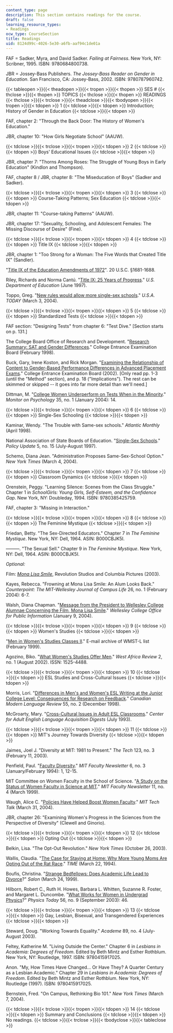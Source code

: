 ```yaml
---
content_type: page
description: This section contains readings for the course.
draft: false
learning_resource_types:
- Readings
ocw_type: CourseSection
title: Readings
uid: 8124d99c-4026-5e30-a6fb-aaf94c1de01a
---
```

FAF = Sadker, Myra, and David Sadker. *Failing at Fairness*. New York, NY: Scribner, 1995. ISBN: 9780684800738.

JBR = Jossey-Bass Publishers. *The Jossey-Bass Reader on Gender in Education*. San Francisco, CA: Jossey-Bass, 2002. ISBN: 9780787960742.

{{< tableopen >}}{{< theadopen >}}{{< tropen >}}{{< thopen >}}
SES #
{{< thclose >}}{{< thopen >}}
TOPICS
{{< thclose >}}{{< thopen >}}
READINGS
{{< thclose >}}{{< trclose >}}{{< theadclose >}}{{< tbodyopen >}}{{< tropen >}}{{< tdopen >}}
1
{{< tdclose >}}{{< tdopen >}}
Introduction; History of Gender in Education
{{< tdclose >}}{{< tdopen >}}

FAF, chapter 2: "Through the Back Door: The History of Women's Education."

JBR, chapter 10: "How Girls Negotiate School" (AAUW).

{{< tdclose >}}{{< trclose >}}{{< tropen >}}{{< tdopen >}}
2
{{< tdclose >}}{{< tdopen >}}
Boys' Educational Issues
{{< tdclose >}}{{< tdopen >}}

JBR, chapter 7: "Thorns Among Roses: The Struggle of Young Boys in Early Education" (Kindlon and Thompson).

FAF, chapter 8 / JBR, chapter 8: "The Miseducation of Boys" (Sadker and Sadker).

{{< tdclose >}}{{< trclose >}}{{< tropen >}}{{< tdopen >}}
3
{{< tdclose >}}{{< tdopen >}}
Course-Taking Patterns; Sex Education
{{< tdclose >}}{{< tdopen >}}

JBR, chapter 11: "Course-taking Patterns" (AAUW).

JBR, chapter 17: "Sexuality, Schooling, and Adolescent Females: The Missing Discourse of Desire" (Fine).

{{< tdclose >}}{{< trclose >}}{{< tropen >}}{{< tdopen >}}
4
{{< tdclose >}}{{< tdopen >}}
Title IX
{{< tdclose >}}{{< tdopen >}}

JBR, chapter 1: "Too Strong for a Woman: The Five Words that Created Title IX" (Sandler).

"[Title IX of the Education Amendments of 1972](https://www.hhs.gov/civil-rights/for-individuals/sex-discrimination/title-ix-education-amendments/index.html#:~:text=Title%20IX%20of%20the%20Education%20Amendments%20of%201972%20%28Title%20IX,activity%20receiving%20federal%20financial%20assistance.)". 20 U.S.C. §1681-1688.

Riley, Richards and Norma Cantú. "[Title IX: 25 Years of Progress](http://www.ed.gov/pubs/TitleIX/index.html)." *U.S. Department of Education* (June 1997).

Toppo, Greg. "[New rules would allow more single-sex schools](http://www.usatoday.com/news/education/2004-03-03-single-sex-schools-usat_x.htm)." *U.S.A. TODAY* (March 3, 2004).

{{< tdclose >}}{{< trclose >}}{{< tropen >}}{{< tdopen >}}
5
{{< tdclose >}}{{< tdopen >}}
Standardized Tests
{{< tdclose >}}{{< tdopen >}}

FAF section: "Designing Tests" from chapter 6: "Test Dive." \[Section starts on p. 131.\]

The College Board Office of Research and Development. "[Research Summary: SAT and Gender Differences](https://files.eric.ed.gov/fulltext/ED562837.pdf)." College Entrance Examination Board (February 1998).

Buck, Gary, Irene Koston, and Rick Morgan. "[Examining the Relationship of Content to Gender-Based Performance Differences in Advanced Placement Exams](https://files.eric.ed.gov/fulltext/ED561047.pdf)." College Entrance Examination Board (2002). \[Only read pp. 1-3 (until the "Method" section), and p. 18 ("Implications"). The rest can be skimmed or skipped -- it goes into far more detail than we'll need.\]

Dittman, M. "[College Women Underperform on Tests When in the Minority](http://www.apa.org/monitor/jan04/college.html)." *Monitor on Psychology* 35, no. 1 (January 2004): 14.

{{< tdclose >}}{{< trclose >}}{{< tropen >}}{{< tdopen >}}
6
{{< tdclose >}}{{< tdopen >}}
Single-Sex Schooling
{{< tdclose >}}{{< tdopen >}}

Kaminar, Wendy. "The Trouble with Same-sex schools." *Atlantic Monthly* (April 1998).

National Association of State Boards of Education. "[Single-Sex Schools](http://www.detnews.com/apps/pbcs.dll/article?AID=/20071113/SCHOOLS/711130397/1026)." *Policy Update* 5, no. 15 (July-August 1997).

Schemo, Diana Jean. "Administration Proposes Same-Sex-School Option." *New York Times* (March 4, 2004).

{{< tdclose >}}{{< trclose >}}{{< tropen >}}{{< tdopen >}}
7
{{< tdclose >}}{{< tdopen >}}
Classroom Dynamics
{{< tdclose >}}{{< tdopen >}}

Orenstein, Peggy. "Learning Silence: Scenes from the Class Struggle." Chapter 1 in *SchoolGirls: Young Girls, Self-Esteem, and the Confidence Gap*. New York, NY: Doubleday, 1994. ISBN: 9780385425759.

FAF, chapter 3: "Missing in Interaction."

{{< tdclose >}}{{< trclose >}}{{< tropen >}}{{< tdopen >}}
8
{{< tdclose >}}{{< tdopen >}}
The Feminine Mystique
{{< tdclose >}}{{< tdopen >}}

Friedan, Betty. "The Sex-Directed Educators." Chapter 7 in *The Feminine Mystique*. New York, NY: Dell, 1964. ASIN: B000CBJK5I.

———. "The Sexual Sell." Chapter 9 in *The Feminine Mystique*. New York, NY: Dell, 1964. ASIN: B000CBJK5I.

*Optional:*

Film: [*Mona Lisa Smile*](http://www.imdb.com/title/tt0304415/), Revolution Studios and Columbia Pictures (2003).

Kayes, Rebecca. "Frowning at Mona Lisa Smile: An Alum Looks Back." *Counterpoint: The MIT-Wellesley Journal of Campus Life* 26, no. 1 (February 2004): 6-7.

Walsh, Diana Chapman. "[Message from the President to Wellesley College Alumnae Concerning the Film, Mona Lisa Smile](http://www.wellesley.edu/PublicAffairs/Wwire/2004/010904.html)." *Wellesley College Office for Public Information* (January 9, 2004).

{{< tdclose >}}{{< trclose >}}{{< tropen >}}{{< tdopen >}}
9
{{< tdclose >}}{{< tdopen >}}
Women's Studies
{{< tdclose >}}{{< tdopen >}}

"[Men in Women's Studies Classes II](https://userpages.umbc.edu/~korenman/wmst/men97_1.html)." E-mail archive of WMST-L list (February 1999).

Agozino, Biko. "[What Women's Studies Offer Men](http://www.africaknowledgeproject.org/index.php/war/article/view/433)." *West Africa Review* 2, no. 1 (August 2002). ISSN: 1525-4488.

{{< tdclose >}}{{< trclose >}}{{< tropen >}}{{< tdopen >}}
10
{{< tdclose >}}{{< tdopen >}}
ESL Studies and Cross-Cultural Issues
{{< tdclose >}}{{< tdopen >}}

Morris, Lori. "[Differences in Men's and Women's ESL Writing at the Junior College Level: Consequences for Research on Feedback](http://utpjournals.metapress.com/content/y3271k578w1glr72/)." *Canadian Modern Language Review* 55, no. 2 (December 1998).

McGroarty, Mary. "[Cross-Cultural Issues in Adult ESL Classrooms](http://www.cal.org/caela/esl_resources/digests/cross_cultural.html)." *Center for Adult English Language Acquisition Digests* (July 1993).

{{< tdclose >}}{{< trclose >}}{{< tropen >}}{{< tdopen >}}
11
{{< tdclose >}}{{< tdopen >}}
MIT's Journey Towards Diversity
{{< tdclose >}}{{< tdopen >}}

Jaimes, Joel J. "Diversity at MIT: 1981 to Present." *The Tech* 123, no. 3 (February 11, 2003).

Penfield, Paul. "[Faculty Diversity](http://www-mtl.mit.edu/~penfield/pubs/diversity.html)." *MIT Faculty Newsletter* 6, no. 3 (January/February 1994): 1, 12-15.

MIT Committee on Women Faculty in the School of Science. "[A Study on the Status of Women Faculty in Science at MIT](http://web.mit.edu/fnl/women/women.html)." *MIT Faculty Newsletter* 11, no. 4 (March 1999).

Waugh, Alice C. "[Policies Have Helped Boost Women Faculty](http://web.mit.edu/newsoffice/2004/fac-diversity-0331.html)." *MIT Tech Talk* (March 31, 2004).

JBR, chapter 26: "Examining Women's Progress in the Sciences from the Perspective of Diversity" (Clewell and Ginorio).

{{< tdclose >}}{{< trclose >}}{{< tropen >}}{{< tdopen >}}
12
{{< tdclose >}}{{< tdopen >}}
Opting Out
{{< tdclose >}}{{< tdopen >}}

Belkin, Lisa. "The Opt-Out Revolution." *New York Times* (October 26, 2003).

Wallis, Claudia. "[The Case for Staying at Home: Why More Young Moms Are Opting Out of the Rat Race](http://content.time.com/time/covers/0,16641,20040322,00.html)." *TIME* (March 22, 1994).

Boufis, Christina. "[Strange Bedfellows: Does Academic Life Lead to Divorce](http://www.salon.com/1999/03/25/24feature_5/)?" *Salon* (March 24, 1999).

Hilborn, Robert C., Ruth H. Howes, Barbara L. Whitten, Suzanne R. Foster, and Margaret L. Duncombe. "[What Works for Women in Undergrad Physics](http://www.cirtl.net/node/5543)?" *Physics Today* 56, no. 9 (September 2003): 46.

{{< tdclose >}}{{< trclose >}}{{< tropen >}}{{< tdopen >}}
13
{{< tdclose >}}{{< tdopen >}}
Gay, Lesbian, Bisexual, and Transgendered Experiences
{{< tdclose >}}{{< tdopen >}}

Steward, Doug. "Working Towards Equality." *Academe* 89, no. 4 (July-August 2003).

Feltey, Katherine M. "Living Outside the Center." Chapter 6 in *Lesbians in Academia: Degrees of Freedom*. Edited by Beth Mintz and Esther Rothblum. New York, NY: Routledge, 1997. ISBN: 9780415917025.

Anon. "My, How Times Have Changed… Or Have They? A Quarter Century as a Lesbian Academic." Chapter 29 in *Lesbians in Academia: Degrees of Freedom*. Edited by Beth Mintz and Esther Rothblum. New York, NY: Routledge (1997). ISBN: 9780415917025.

Bernstein, Fred. "On Campus, Rethinking Bio 101." *New York Times* (March 7, 2004).

{{< tdclose >}}{{< trclose >}}{{< tropen >}}{{< tdopen >}}
14
{{< tdclose >}}{{< tdopen >}}
Summary and Conclusions
{{< tdclose >}}{{< tdopen >}}
No readings.
{{< tdclose >}}{{< trclose >}}{{< tbodyclose >}}{{< tableclose >}}